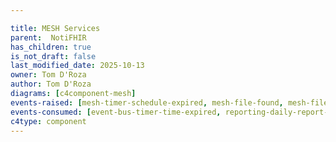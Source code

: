 ```yaml
---

title: MESH Services
parent:  NotiFHIR
has_children: true
is_not_draft: false
last_modified_date: 2025-10-13
owner: Tom D'Roza
author: Tom D'Roza
diagrams: [c4component-mesh]
events-raised: [mesh-timer-schedule-expired, mesh-file-found, mesh-file-saved,mesh-status-report-sent]
events-consumed: [event-bus-timer-time-expired, reporting-daily-report-generated]
c4type: component
---
```

